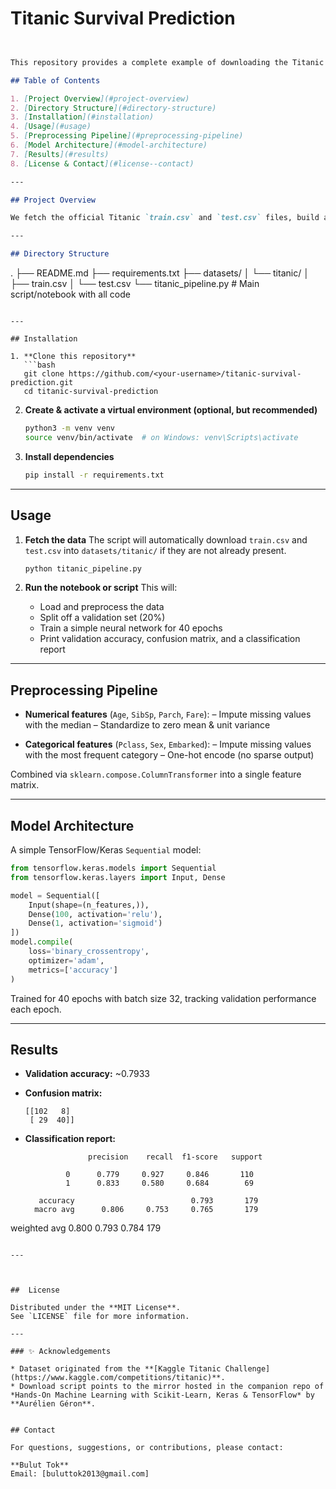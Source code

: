 # Titanic Survival Prediction 

```markdown


This repository provides a complete example of downloading the Titanic dataset, preprocessing the data with scikit-learn pipelines, training a simple neural network in TensorFlow/Keras, and evaluating its performance.

## Table of Contents

1. [Project Overview](#project-overview)  
2. [Directory Structure](#directory-structure)  
3. [Installation](#installation)  
4. [Usage](#usage)  
5. [Preprocessing Pipeline](#preprocessing-pipeline)  
6. [Model Architecture](#model-architecture)  
7. [Results](#results)  
8. [License & Contact](#license--contact)  

---

## Project Overview

We fetch the official Titanic `train.csv` and `test.csv` files, build a preprocessing pipeline that imputes missing values and one-hot encodes categorical features, train a small feed-forward neural network to predict survival, and report accuracy, confusion matrix, and classification metrics.

---

## Directory Structure

```

.
├── README.md
├── requirements.txt
├── datasets/
│   └── titanic/
│       ├── train.csv
│       └── test.csv
└── titanic\_pipeline.py         # Main script/notebook with all code

````

---

## Installation

1. **Clone this repository**  
   ```bash
   git clone https://github.com/<your-username>/titanic-survival-prediction.git
   cd titanic-survival-prediction
````

2. **Create & activate a virtual environment (optional, but recommended)**

   ```bash
   python3 -m venv venv
   source venv/bin/activate  # on Windows: venv\Scripts\activate
   ```

3. **Install dependencies**

   ```bash
   pip install -r requirements.txt
   ```

---

## Usage

1. **Fetch the data**
   The script will automatically download `train.csv` and `test.csv` into `datasets/titanic/` if they are not already present.

   ```bash
   python titanic_pipeline.py
   ```

2. **Run the notebook or script**
   This will:

   * Load and preprocess the data
   * Split off a validation set (20%)
   * Train a simple neural network for 40 epochs
   * Print validation accuracy, confusion matrix, and a classification report

---

## Preprocessing Pipeline

* **Numerical features** (`Age`, `SibSp`, `Parch`, `Fare`):
  – Impute missing values with the median
  – Standardize to zero mean & unit variance

* **Categorical features** (`Pclass`, `Sex`, `Embarked`):
  – Impute missing values with the most frequent category
  – One-hot encode (no sparse output)

Combined via `sklearn.compose.ColumnTransformer` into a single feature matrix.

---

## Model Architecture

A simple TensorFlow/Keras `Sequential` model:

```python
from tensorflow.keras.models import Sequential
from tensorflow.keras.layers import Input, Dense

model = Sequential([
    Input(shape=(n_features,)),
    Dense(100, activation='relu'),
    Dense(1, activation='sigmoid')
])
model.compile(
    loss='binary_crossentropy',
    optimizer='adam',
    metrics=['accuracy']
)
```

Trained for 40 epochs with batch size 32, tracking validation performance each epoch.

---

## Results

* **Validation accuracy:** \~0.7933
* **Confusion matrix:**

  ```
  [[102   8]
   [ 29  40]]
  ```
* **Classification report:**

  ```
                precision    recall  f1-score   support

           0      0.779     0.927     0.846       110
           1      0.833     0.580     0.684        69

     accuracy                          0.793       179
    macro avg      0.806     0.753     0.765       179
  ```

weighted avg      0.800     0.793     0.784       179

```

---



##  License

Distributed under the **MIT License**.
See `LICENSE` file for more information.

---

### ✨ Acknowledgements

* Dataset originated from the **[Kaggle Titanic Challenge](https://www.kaggle.com/competitions/titanic)**.
* Download script points to the mirror hosted in the companion repo of *Hands‑On Machine Learning with Scikit‑Learn, Keras & TensorFlow* by **Aurélien Géron**.


## Contact

For questions, suggestions, or contributions, please contact:

**Bulut Tok**  
Email: [buluttok2013@gmail.com]

